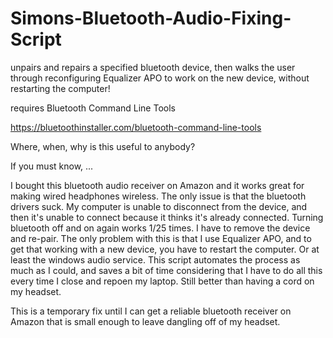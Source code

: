 # Simons-Bluetooth-Audio-Fixing-Script
unpairs and repairs a specified bluetooth device, then walks the user through reconfiguring Equalizer APO to work on the new device, without restarting the computer!

requires Bluetooth Command Line Tools 

  https://bluetoothinstaller.com/bluetooth-command-line-tools


Where, when, why is this useful to anybody?

If you must know, ...

I bought this bluetooth audio receiver on Amazon and it works great for making wired headphones wireless. The only issue is that the bluetooth drivers suck. My computer is unable to disconnect from the device, and then it's unable to connect because it thinks it's already connected. Turning bluetooth off and on again works 1/25 times. I have to remove the device and re-pair. The only problem with this is that I use Equalizer APO, and to get that working with a new device, you have to restart the computer. Or at least the windows audio service. This script automates the process as much as I could, and saves a bit of time considering that I have to do all this every time I close and repoen my laptop. Still better than having a cord on my headset.

This is a temporary fix until I can get a reliable bluetooth receiver on Amazon that is small enough to leave dangling off of my headset.

